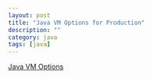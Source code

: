 ```yaml
---
layout: post
title: "Java VM Options for Production"
description: ""
category: java
tags: [java]
---
```




[Java VM Options](http://blog.sokolenko.me/2014/11/javavm-options-production.html)


